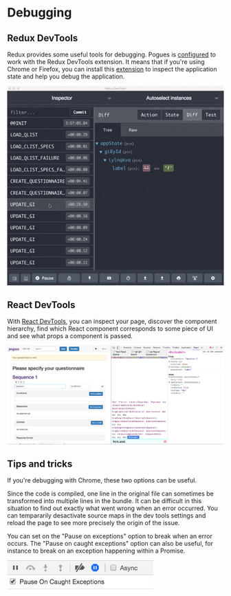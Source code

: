 # Debugging

## Redux DevTools

Redux provides some useful tools for debugging. Pogues is [configured](https://github.com/InseeFr/Pogues/blob/d28a7f67894479807f6b3d1c45b1b24883a556c4/src/js/store/configure-store.js#L17) to work with the Redux DevTools extension. It means that if you're using Chrome or Firefox, you can install this [extension](https://github.com/zalmoxisus/redux-devtools-extension) to inspect the application state and help you debug the application.

![Redux DevTools](/doc/img/redux-devtools.gif "Redux DevTools")

## React DevTools

With [React DevTools](https://github.com/facebook/react-devtools), you can inspect your page, discover the component hierarchy, find which React component corresponds to some piece of UI and see what props a component is passed.

![React DevTools](/doc/img/react-devtools.png "React DevTools")

## Tips and tricks

If you're debugging with Chrome, these two options can be useful.

Since the code is compiled, one line in the original file can sometimes be transformed into multiple lines in the bundle. It can be difficult in this situation to find out exactly what went wrong when an error occurred. You can tempararily desactivate source maps in the dev tools settings and reload the page to see more precisely the origin of the issue.

You can set on the "Pause on exceptions" option to break when an error occurs. The "Pause on caught exceptions" option can also be useful, for instance to break on an exception happening within a Promise.

![Pause on exceptions](/doc/img/pause-exceptions.png "Pause on exceptions")